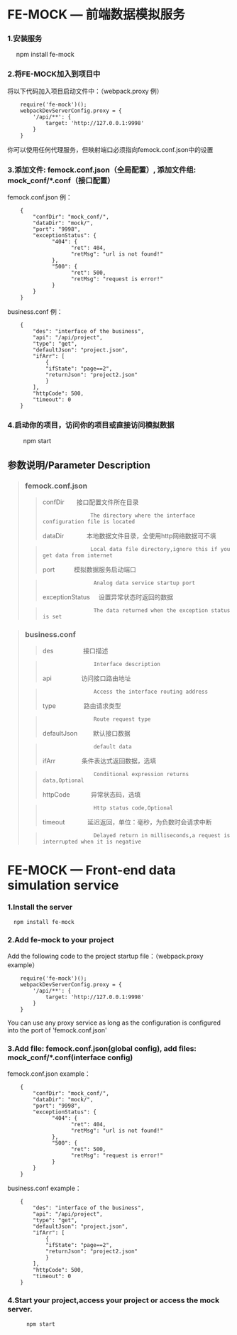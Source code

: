 FE-MOCK — 前端数据模拟服务
======
### 1.安装服务
      npm install fe-mock

### 2.将FE-MOCK加入到项目中
将以下代码加入项目启动文件中：（webpack.proxy 例）

        require('fe-mock')();
        webpackDevServerConfig.proxy = {
            '/api/**': {
                target: 'http://127.0.0.1:9998'
            }
        }
        
你可以使用任何代理服务，但映射端口必须指向femock.conf.json中的设置

### 3.添加文件: femock.conf.json（全局配置）, 添加文件组: mock_conf/*.conf（接口配置）
        
femock.conf.json 例：

        {
            "confDir": "mock_conf/",
            "dataDir": "mock/",
            "port": "9998",
            "exceptionStatus": {
                  "404": {
                        "ret": 404,
                        "retMsg": "url is not found!"
                  },
                  "500": {
                        "ret": 500,
                        "retMsg": "request is error!"
                  }
            }
        }

business.conf 例：

        {
            "des": "interface of the business",
            "api": "/api/project",
            "type": "get",
            "defaultJson": "project.json",
            "ifArr": [
                {
                "ifState": "page==2",
                "returnJson": "project2.json"
                }
            ],
            "httpCode": 500,
            "timeout": 0
        }

### 4.启动你的项目，访问你的项目或直接访问模拟数据
          npm start

参数说明/Parameter Description
------

> ### femock.conf.json
> > confDir             接口配置文件所在目录
> > 
> >                    The directory where the interface configuration file is located
> > 
> > dataDir             本地数据文件目录，全使用http网络数据可不填
> 
> >                    Local data file directory,ignore this if you get data from internet
> > 
> > port                模拟数据服务启动端口
> 
> >                     Analog data service startup port
> > 
> > exceptionStatus     设置异常状态时返回的数据
> 
> >                     The data returned when the exception status is set

> ### business.conf
> > des                 接口描述
> 
> >                     Interface description
> > 
> > api                 访问接口路由地址
> 
> >                     Access the interface routing address
> > 
> > type                路由请求类型
> 
> >                     Route request type
> > 
> > defaultJson         默认接口数据
> 
> >                     default data
> > 
> > ifArr               条件表达式返回数据，选填
> 
> >                     Conditional expression returns data,Optional
> > 
> > httpCode            异常状态码，选填
> 
> >                     Http status code,Optional
> > 
> > timeout             延迟返回，单位：毫秒，为负数时会请求中断
> 
> >                     Delayed return in milliseconds,a request is interrupted when it is negative

FE-MOCK — Front-end data simulation service
======
### 1.Install the server
      npm install fe-mock

### 2.Add fe-mock to your project
Add the following code to the project startup file：（webpack.proxy example）

        require('fe-mock')();
        webpackDevServerConfig.proxy = {
            '/api/**': {
                target: 'http://127.0.0.1:9998'
            }
        }
        
You can use any proxy service as long as the configuration is configured into the port of 'femock.conf.json'

### 3.Add file: femock.conf.json(global config), add files: mock_conf/*.conf(interface config)
        
femock.conf.json example：

        {
            "confDir": "mock_conf/",
            "dataDir": "mock/",
            "port": "9998",
            "exceptionStatus": {
                  "404": {
                        "ret": 404,
                        "retMsg": "url is not found!"
                  },
                  "500": {
                        "ret": 500,
                        "retMsg": "request is error!"
                  }
            }
        }

business.conf example：

        {
            "des": "interface of the business",
            "api": "/api/project",
            "type": "get",
            "defaultJson": "project.json",
            "ifArr": [
                {
                "ifState": "page==2",
                "returnJson": "project2.json"
                }
            ],
            "httpCode": 500,
            "timeout": 0
        }

### 4.Start your project,access your project or access the mock server.
          npm start
